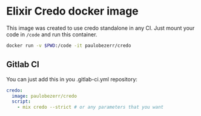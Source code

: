 # Elixir Credo docker image

This image was created to use credo standalone in any CI.
Just mount your code in `/code` and run this container.

```bash
docker run -v $PWD:/code -it paulobezerr/credo
```

## Gitlab CI

You can just add this in you .gitlab-ci.yml repository:

```yml
credo:
  image: paulobezerr/credo
  script:
    - mix credo --strict # or any parameters that you want
```
